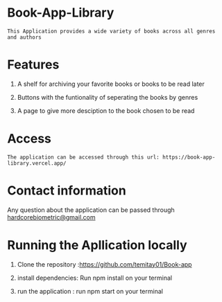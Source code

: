 # Book-App-Library
    This Application provides a wide variety of books across all genres and authors

#  Features
 1. A shelf for archiving your favorite books or books to be read later

 2. Buttons with the funtionality of seperating the books by genres

 3. A page to give more desciption to the book chosen to be read

 # Access
    The application can be accessed through this url: https://book-app-library.vercel.app/

# Contact information
   Any question about the application can be passed through hardcorebiometric@gmail.com

# Running the Apllication locally

1. Clone the repository :https://github.com/temitay01/Book-app

2. install dependencies:  Run npm install on your terminal

3. run the application :  run npm start on your terminal
